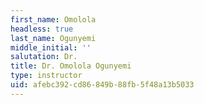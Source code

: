 ```yaml
---
first_name: Omolola
headless: true
last_name: Ogunyemi
middle_initial: ''
salutation: Dr.
title: Dr. Omolola Ogunyemi
type: instructor
uid: afebc392-cd86-849b-88fb-5f48a13b5033
---
```

